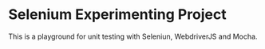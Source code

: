 # Selenium Experimenting Project
This is a playground for unit testing with Seleniun, WebdriverJS and Mocha.